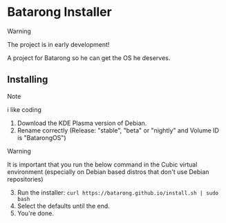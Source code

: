 # Batarong Installer


> [!WARNING]
> The project is in early development!

A project for Batarong so he can get the OS he deserves.


## Installing
> [!NOTE]
> i like coding

1. Download the KDE Plasma version of Debian.
2. Rename correctly (Release: "stable", "beta" or "nightly" and Volume ID is "BatarongOS")
 
> [!WARNING]
> It is important that you run the below command in the Cubic virtual environment (especially on Debian based distros that don't use Debian repositories)

3. Run the installer: ```curl https://batarong.github.io/install.sh | sudo bash```  
4. Select the defaults until the end.
5. You're done.



